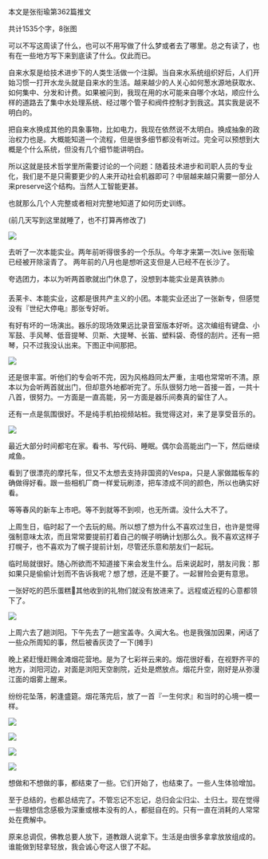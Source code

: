 本文是张衔瑜第362篇推文

共计1535个字，8张图

可以不写这周读了什么，也可以不用写做了什么梦或者去了哪里。总之有读了，也有在一些地方写下来到底读了什么。仅此而已。

自来水泵是给技术进步下的人类生活做一个注脚。当自来水系统组织好后，人们开始习惯一打开水龙头就是自来水的生活。越来越少的人关心如何葱水源地获取水、如何集中、分发和计费。如果被问到，我现在用的水可能来自哪个水站，顺应什么样的道路去了集中水处理系统、经过哪个管子和阀件控制才到我这。其实我是说不明白的。

把自来水换成其他的具象事物，比如电力，我现在依然说不太明白。换成抽象的政治权力也是。大概能知道一个流程，但是很多细节都没有听过。完全可以预想到大概是个什么系统，但没有几个细节能讲明白。

所以这就是技术哲学里所需要讨论的一个问题：随着技术进步和司职人员的专业化，我们是不是只需要更少的人来开动社会机器即可？中层越来越只需要一部分人来preserve这个结构。当然人工智能更甚。

也就那么几个人完整或者相对完整地知道了如何历史训练。

(前几天写到这里就睡了，也不打算再修改了)

![](./images/img_001.jpeg)

去听了一次本能实业。两年前听得很多的一个乐队。今年才来第一次Live 张衔瑜已经被开除滚青了。 两年前的八月也是想听这支但是人已经不在长沙了。

夸选团力，本以为听两首歌就出门休息了，没想到本能实业是真铁肺🫁

丢莱卡、本能实业，这都是很共产主义的小团。本能实业还出了一张新专，但感觉没有『世纪大停电』那张专好听。

有好有坏的一场演出。器乐的现场效果远比录音室版本好听。这次编组有键盘、小军鼓、手风琴、低音提琴、贝斯、大提琴、长笛、塑料袋、奇怪的刮片。还有一把琴，只不过我没认出来。下图正中间那把。

![](./images/img_002.jpeg)

还是很丰富。听他们的专会听不完，因为风格趋同太严重，主唱也常常听不清。原本以为会听两首就出门，但却意外地都听完了。乐队很努力地一首接一首，一共十八首，很努力。一方面是一直高能，另一方面是器乐间奏真的留住了人。

还有一点是氛围很好。不是纯手机拍视频站桩。我觉得这对，来了是享受音乐的。

![](./images/img_003.jpeg)

最近大部分时间都宅在家。看书、写代码、睡眠。偶尔会高能出门一下，然后继续咸鱼。

看到了很漂亮的摩托车，但又不太想去支持非国资的Vespa，只是人家做踏板车的确做得好看。跟一些相机厂商一样爱玩刷漆，把车漆成不同的颜色，所以也确实好看。

等等春风的新车上市吧。等不到就等不到呗，也无所谓。没什么大不了。

上周生日，临时起了一个去玩的局。所以想了想为什么不喜欢过生日，也许是觉得强制意味太浓，而且常常要提前打着自己的幌子明确计划那么久。我不喜欢这样子打幌子，也不喜欢为了幌子提前计划，尽管还乐意和朋友们一起玩。

临时局就很好。随心所欲而不知道接下来会发生什么。后来说起时，朋友问我：那如果只是偷偷计划而不告诉我呢？想了想，还是不要了。一起冒险会更有意思。

一张好吃的芭乐蛋糕🍰其他收到的礼物们就没有放进来了。远程或近程的心意都领下了。

![](./images/img_004.jpeg)

上周六去了趟浏阳。下午先去了一趟宝盖寺。久闻大名。也是我强加因果，闲话了一些众所周知的事，然后被香灰烫了一下(摊手)

晚上紧赶慢赶赐金滩烟花营地。是为了七彩祥云来的。烟花很好看，在视野齐平的地方，浏阳河边，对面是浏阳天空剧院，近处是燃放点。烟花升空，刚好是从弥漫江面的烟雾上醒来。

纷纷花坠落，躬逢盛筵。烟花落完后，放了一首『一生何求』和当时的心境一模一样。

![](./images/img_005.jpeg)

![](./images/img_006.jpeg)

![](./images/img_007.jpeg)

![](./images/img_008.jpeg)

想做和不想做的事，都结束了一些。它们开始了，也结束了。一些人生体验增加。

至于总结的，也都总结完了。不管忘记不忘记，总归会尘归尘、土归土。现在觉得一些理想信念感极为深重或根本没有的人，都挺自在的。只有一直在消耗的人常常处在费解中。

原来总调侃，佛教总要人放下，道教跟人说拿下。生活是由很多拿拿放放组成的。谁能做到轻拿轻放，我会诚心夸这人很了不起。
